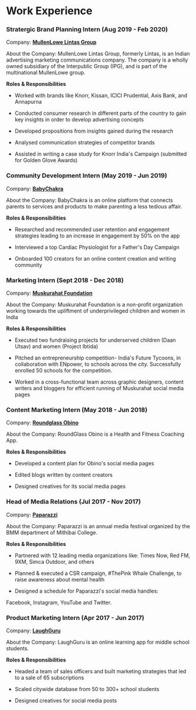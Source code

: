 # Work Experience

### **Stratergic Brand Planning Intern** (Aug 2019 - Feb 2020)

Company: [**MullenLowe Lintas Group**](https://www.mullenlowelintas.in/)

About the Company: MullenLowe Lintas Group, formerly Lintas, is an Indian advertising marketing communications company. The company is a wholly owned subsidiary of the Interpublic Group (IPG), and is part of the multinational MullenLowe group.

**Roles & Responsibilities**

- Worked with brands like Knorr, Kissan, ICICI Prudential, Axis Bank, and Annapurna

- Conducted consumer research in different parts of the country to gain key insights in order to develop advertising concepts

- Developed propositions from insights gained during the research

- Analysed communication strategies of competitor brands

- Assisted in writing a case study for Knorr India's Campaign (submitted for Golden Glove Awards)


### **Community Development Intern** (May 2019 - Jun 2019)

Company: [**BabyChakra**](https://www.babychakra.com/)

About the Company: BabyChakra is an online platform that connects parents to services and products to make parenting a less tedious affair.

**Roles & Responsibilities**

- Researched and recommended user retention and engagement strategies leading to an increase in engagement by 50% on the app

- Interviewed a top Cardiac Physiologist for a Father's Day Campaign

- Onboarded 100 creators for an online content creation and writing community


### **Marketing Intern** (Sept 2018 - Dec 2018)

Company: [**Muskurahat Foundation**](https://muskurahat.org.in/)

About the Company: Muskurahat Foundation is a non-profit organization working towards the upliftment of underprivileged children and women in India

**Roles & Responsibilities**

- Executed two fundraising projects for underserved children (Daan Utsav) and women (Project Ibtida)

- Pitched an entrepreneurship competition- India's Future Tycoons, in collaboration with ENpower, to schools across the city. Successfully enrolled 50 schools for the competition.

- Worked in a cross-functional team across graphic designers, content writers and bloggers for efficient running of Muskurahat social media pages


### **Content Marketing Intern** (May 2018 - Jun 2018)

Company: [**Roundglass Obino**](https://www.obino.in/)

About the Company: RoundGlass Obino is a Health and Fitness Coaching App.

**Roles & Responsibilities**

- Developed a content plan for Obino's social media pages

- Edited blogs written by content creators

- Designed creatives for its social media pages


### **Head of Media Relations** (Jul 2017 - Nov 2017)

Company: [**Paparazzi**](https://www.facebook.com/MithibaiPaparazzi/)

About the Company: Paparazzi is an annual media festival organized by the BMM department of Mithibai College.

**Roles & Responsibilities**

- Partnered with 12 leading media organizations like: Times Now, Red FM, 9XM, Simca Outdoor, and others

- Planned & executed a CSR campaign, #ThePink Whale Challenge, to raise awareness about mental health

- Designed a schedule for Paparazzi's social media handles:

Facebook, Instagram, YouTube and Twitter.


### **Product Marketing Intern** (Apr 2017 - Jun 2017)

Company: [**LaughGuru**](https://www.laughguru.com/)

About the Company: LaughGuru is an online learning app for middle school students.

**Roles & Responsibilities**

- Headed a team of sales officers and built marketing strategies that led to a sale of 65 subscriptions

- Scaled citywide database from 50 to 300+ school students

- Designed creatives for social media posts


